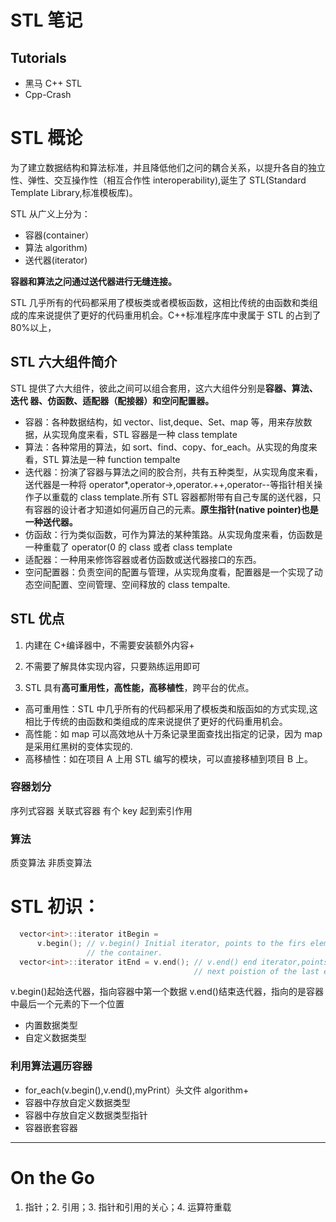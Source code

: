 # STL 笔记

## Tutorials

- 黑马 C++ STL
- Cpp-Crash

# STL 概论

为了建立数据结构和算法标准，并且降低他们之问的耦合关系，以提升各自的独立性、弹性、交互操作性（相互合作性 interoperability),诞生了 STL(Standard Template Library,标准模板库)。

STL 从广义上分为：

- 容器(container）
- 算法 algorithm)
- 送代器(iterator)

**容器和算法之问通过送代器进行无缝连接。**

STL 几乎所有的代码都采用了模板类或者模板函数，这相比传统的由函数和类组成的库来说提供了更好的代码重用机会。C++标准程序库中隶属于 STL 的占到了 80%以上，

## STL 六大组件简介

STL 提供了六大组件，彼此之间可以组合套用，这六大组件分别是**容器、算法、迭代
器、仿函数、适配器（配接器）和空问配置器。**

- 容器：各种数据结构，如 vector、list,deque、Set、map 等，用来存放数据，从实现角度来看，STL 容器是一种 class template
- 算法：各种常用的算法，如 sort、find、copy、for_each。从实现的角度来看，STL 算法是一种 function tempalte
- 迭代器：扮演了容器与算法之间的胶合剂，共有五种类型，从实现角度来看，送代器是一种将 operator\*,operator->,operator.++,operator--等指针相关操作子以重载的 class template.所有 STL 容器都附带有自己专属的送代器，只有容器的设计者才知道如何遍历自己的元素。**原生指针(native pointer)也是一种送代器。**
- 仿函敌：行为类似函数，可作为算法的某种策路。从实现角度来看，仿函数是一种重载了 operator(0 的 class 或者 class template
- 适配器：一种用来修饰容器或者仿函数或送代器接口的东西。
- 空问配置器：负责空间的配置与管理，从实现角度看，配置器是一个实现了动态空间配置、空间管理、空间释放的 class tempalte.

## STL 优点

1. 内建在 C+编译器中，不需要安装额外内容+
2. 不需要了解具体实现内容，只要熟练运用即可

3. STL 具有**高可重用性，高性能，高移植性**，跨平台的优点。

- 高可重用性：STL 中几乎所有的代码都采用了模板类和版函如的方式实现,这相比于传统的由函数和类组成的库来说提供了更好的代码重用机会。
- 高性能：如 map 可以高效地从十万条记录里面查找出指定的记录，因为 map 是采用红黑树的变体实现的.
- 高移植性：如在项目 A 上用 STL 编写的模块，可以直接移植到项目 B 上。

### 容器划分

序列式容器
关联式容器
有个 key 起到索引作用

### 算法

质变算法
非质变算法

# STL 初识：

```c++
  vector<int>::iterator itBegin =
      v.begin(); // v.begin() Initial iterator, points to the firs element of
                 // the container.
  vector<int>::iterator itEnd = v.end(); // v.end() end iterator,points to the
                                         // next poistion of the last element.
```

v.begin()起始迭代器，指向容器中第一个数据
v.end()结束迭代器，指向的是容器中最后一个元素的下一个位置

- 内置数据类型
- 自定义数据类型

### 利用算法遍历容器

- for_each(v.begin(),v.end(),myPrint）头文件 algorithm+
- 容器中存放自定义数据类型
- 容器中存放自定义数据类型指针
- 容器嵌套容器

---

# On the Go

1. 指针；2. 引用；3. 指针和引用的关心；4. 运算符重载
